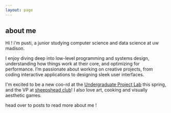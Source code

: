 ```yaml
---
layout: page 
---
```

## about me
Hi ! i'm pusti, a junior studying computer science and data science at uw madison.

I enjoy diving deep into low-level programming and systems design, understanding how things work at their core, and optimizing for performance. I’m passionate about working on creative projects, from coding interactive applications to designing sleek user interfaces. 

I'm excited to be a new coo-rd at the [Undergraduate Project Lab](https://pages.github.com/) this spring, and the VP at [sheepshead club](https://uwmadisonsheepshead.notion.site/UW-Madison-Sheepshead-Homepage-67ff4fe0ce934d428f2e63c8ef0c6220)! I also love art, cooking and visually aesthetic games.

head over to posts to read more about me !
